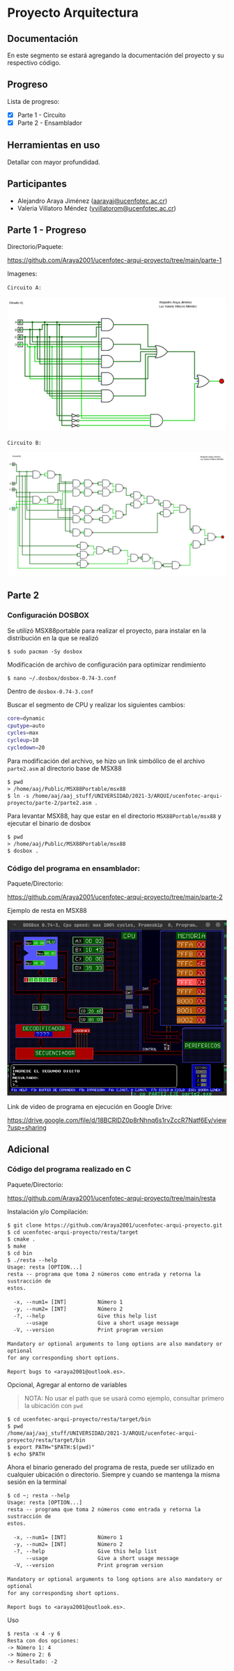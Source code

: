 # Proyecto Arquitectura

## Documentación

En este segmento se estará agregando la documentación del proyecto y su respectivo código.

## Progreso

Lista de progreso:

- [x] Parte 1 - Circuito
- [x] Parte 2 - Ensamblador

## Herramientas en uso

Detallar con mayor profundidad.

## Participantes

- Alejandro Araya Jiménez (aarayaj@ucenfotec.ac.cr)
- Valeria Villatoro Méndez (vvillatorom@ucenfotec.ac.cr)

## Parte 1 - Progreso

Directorio/Paquete:

https://github.com/Araya2001/ucenfotec-arqui-proyecto/tree/main/parte-1

Imagenes:

`Circuito A:`

![Circuito A](https://github.com/Araya2001/ucenfotec-arqui-proyecto/blob/main/parte-1/circuito-a-avance-proyecto-arquitectura.png)

`Circuito B:`

![Circuito B](https://github.com/Araya2001/ucenfotec-arqui-proyecto/blob/main/parte-1/circuito-b-avance-proyecto-arquitectura.png)

## Parte 2

### Configuración DOSBOX

Se utilizó MSX88portable para realizar el proyecto, para instalar en la distribución en la que se realizó

```
$ sudo pacman -Sy dosbox
```

Modificación de archivo de configuración para optimizar rendimiento

```
$ nano ~/.dosbox/dosbox-0.74-3.conf
```

Dentro de `dosbox-0.74-3.conf`

Buscar el segmento de CPU y realizar los siguientes cambios:

```bash
core=dynamic
cputype=auto
cycles=max
cycleup=10
cycledown=20
```

Para modificación del archivo, se hizo un link simbólico de el archivo `parte2.asm` al directorio base de MSX88

```
$ pwd
> /home/aaj/Public/MSX88Portable/msx88
$ ln -s /home/aaj/aaj_stuff/UNIVERSIDAD/2021-3/ARQUI/ucenfotec-arqui-proyecto/parte-2/parte2.asm .
```

Para levantar MSX88, hay que estar en el directorio `MSX88Portable/msx88` y ejecutar el binario de dosbox

```
$ pwd
> /home/aaj/Public/MSX88Portable/msx88
$ dosbox .
```

### Código del programa en ensamblador:

Paquete/Directorio:

https://github.com/Araya2001/ucenfotec-arqui-proyecto/tree/main/parte-2

Ejemplo de resta en MSX88

![Ejemplo MSX88](https://github.com/Araya2001/ucenfotec-arqui-proyecto/blob/main/parte-2/img/2021-12-09_11-57.png)

Link de video de programa en ejecución en Google Drive:

https://drive.google.com/file/d/18BCRlDZ0p8rNhnq6s1rvZccR7Natf6Ey/view?usp=sharing

## Adicional

### Código del programa realizado en C

Paquete/Directorio:

https://github.com/Araya2001/ucenfotec-arqui-proyecto/tree/main/resta

Instalación y/o Compilación:

```
$ git clone https://github.com/Araya2001/ucenfotec-arqui-proyecto.git
$ cd ucenfotec-arqui-proyecto/resta/target
$ cmake .
$ make
$ cd bin
$ ./resta --help
Usage: resta [OPTION...] 
resta -- programa que toma 2 números como entrada y retorna la sustracción de
estos.

  -x, --num1= [INT]          Número 1
  -y, --num2= [INT]          Número 2
  -?, --help                 Give this help list
      --usage                Give a short usage message
  -V, --version              Print program version

Mandatory or optional arguments to long options are also mandatory or optional
for any corresponding short options.

Report bugs to <araya2001@outlook.es>.
```

Opcional, Agregar al entorno de variables

> NOTA: No usar el path que se usará como ejemplo, consultar primero la ubicación con `pwd`

```
$ cd ucenfotec-arqui-proyecto/resta/target/bin
$ pwd
/home/aaj/aaj_stuff/UNIVERSIDAD/2021-3/ARQUI/ucenfotec-arqui-proyecto/resta/target/bin
$ export PATH="$PATH:$(pwd)"
$ echo $PATH
```

Ahora el binario generado del programa de resta, puede ser utilizado en cualquier ubicación o directorio. Siempre y cuando se mantenga la misma sesión en la terminal

```
$ cd ~; resta --help
Usage: resta [OPTION...] 
resta -- programa que toma 2 números como entrada y retorna la sustracción de
estos.

  -x, --num1= [INT]          Número 1
  -y, --num2= [INT]          Número 2
  -?, --help                 Give this help list
      --usage                Give a short usage message
  -V, --version              Print program version

Mandatory or optional arguments to long options are also mandatory or optional
for any corresponding short options.

Report bugs to <araya2001@outlook.es>.
```

Uso

```
$ resta -x 4 -y 6
Resta con dos opciones: 
-> Número 1: 4
-> Número 2: 6
-> Resultado: -2
```

